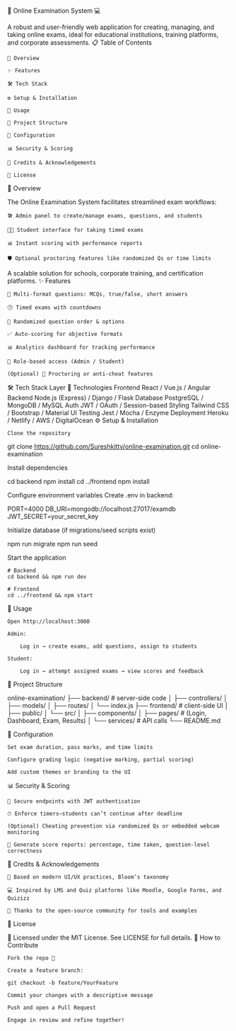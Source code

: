 📝 Online Examination System 💻

A robust and user-friendly web application for creating, managing, and taking online exams, ideal for educational institutions, training platforms, and corporate assessments.
📋 Table of Contents

    🎯 Overview

    ✨ Features

    🛠️ Tech Stack

    ⚙️ Setup & Installation

    🚀 Usage

    📁 Project Structure

    🔧 Configuration

    📊 Security & Scoring

    🙌 Credits & Acknowledgements

    📄 License

🎯 Overview

The Online Examination System facilitates streamlined exam workflows:

    🛠️ Admin panel to create/manage exams, questions, and students

    🧑‍🎓 Student interface for taking timed exams

    📊 Instant scoring with performance reports

    🛡️ Optional proctoring features like randomized Qs or time limits

A scalable solution for schools, corporate training, and certification platforms.
✨ Features

    📝 Multi-format questions: MCQs, true/false, short answers

    🕒 Timed exams with countdowns

    🧐 Randomized question order & options

    ✅ Auto-scoring for objective formats

    📊 Analytics dashboard for tracking performance

    👥 Role-based access (Admin / Student)

    (Optional) 🎥 Proctoring or anti-cheat features

🛠️ Tech Stack
Layer	🔧 Technologies
Frontend	React / Vue.js / Angular
Backend	Node.js (Express) / Django / Flask
Database	PostgreSQL / MongoDB / MySQL
Auth	JWT / OAuth / Session-based
Styling	Tailwind CSS / Bootstrap / Material UI
Testing	Jest / Mocha / Enzyme
Deployment	Heroku / Netlify / AWS / DigitalOcean
⚙️ Setup & Installation

    Clone the repository

git clone https://github.com/Sureshkitty/online-examination.git
cd online-examination

Install dependencies

cd backend
npm install
cd ../frontend
npm install

Configure environment variables
Create .env in backend:

PORT=4000
DB_URI=mongodb://localhost:27017/examdb
JWT_SECRET=your_secret_key

Initialize database (if migrations/seed scripts exist)

npm run migrate
npm run seed

Start the application

    # Backend
    cd backend && npm run dev

    # Frontend
    cd ../frontend && npm start

🚀 Usage

    Open http://localhost:3000

    Admin:

        Log in → create exams, add questions, assign to students

    Student:

        Log in → attempt assigned exams → view scores and feedback

📁 Project Structure

online-examination/
├── backend/                   # server-side code
│   ├── controllers/
│   ├── models/
│   ├── routes/
│   └── index.js
├── frontend/                  # client-side UI
│   ├── public/
│   └── src/
│       ├── components/
│       ├── pages/            # (Login, Dashboard, Exam, Results)
│       └── services/         # API calls
└── README.md

🔧 Configuration

    Set exam duration, pass marks, and time limits

    Configure grading logic (negative marking, partial scoring)

    Add custom themes or branding to the UI

📊 Security & Scoring

    🔐 Secure endpoints with JWT authentication

    ⏱ Enforce timers—students can’t continue after deadline

    (Optional) Cheating prevention via randomized Qs or embedded webcam monitoring

    🎯 Generate score reports: percentage, time taken, question-level correctness

🙌 Credits & Acknowledgements

    📘 Based on modern UI/UX practices, Bloom’s taxonomy

    💻 Inspired by LMS and Quiz platforms like Moodle, Google Forms, and Quizizz

    👏 Thanks to the open-source community for tools and examples

📄 License

📝 Licensed under the MIT License. See LICENSE for full details.
🤝 How to Contribute

    Fork the repo 🍴

    Create a feature branch:

    git checkout -b feature/YourFeature

    Commit your changes with a descriptive message

    Push and open a Pull Request

    Engage in review and refine together!

